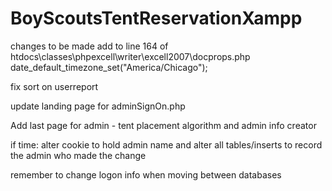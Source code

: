 # BoyScoutsTentReservationXampp

changes to be made
add to line 164 of htdocs\classes\phpexcell\writer\excell2007\docprops.php		date_default_timezone_set("America/Chicago");

fix sort on userreport

update landing page for adminSignOn.php

Add last page for admin - tent placement algorithm and admin info creator

if time: alter cookie to hold admin name and alter all tables/inserts to record the admin who made the change

remember to change logon info when moving between databases
